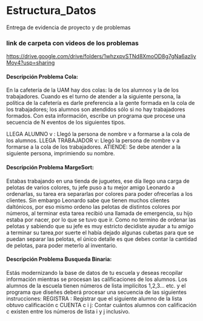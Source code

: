 # Estructura_Datos
Entrega de evidencia de proyecto y de problemas 

### link de carpeta con videos de los problemas
https://drive.google.com/drive/folders/1whzxpvSTNd8XmoOD8g7gNa6azliyMoy4?usp=sharing 

#### Descripción Problema Cola:
En la cafetería de la UAM hay dos colas: la de los alumnos y la de los trabajadores. Cuando es el turno de atender a la siguiente persona, la política de la cafetería es darle preferencia a la gente formada en la cola de los trabajadores; los alumnos son atendidos sólo si no hay trabajadores formados. Con esta información, escribe un programa que procese una secuencia de N eventos de los siguientes tipos.

LLEGA ALUMNO v : Llegó la persona de nombre v a formarse a la cola de los alumnos.
LLEGA TRABAJADOR v: Llegó la persona de nombre v a formarse a la cola de los trabajadores.
ATIENDE: Se debe atender a la siguiente persona, imprimiendo su nombre.

#### Descripción Problema MargeSort:
Estabas trabajando en una tienda de juguetes, ese día llego una carga de pelotas de varios colores, tu jefe puso a tu mejor amigo Leonardo a ordenarlas, su tarea era separarlas por colores para poder ofrecerlas a los clientes. Sin embargo Leonardo sabe que tienen muchos clientes daltónicos, por eso mismo ordeno las pelotas de distintos colores por números, al terminar esta tarea recibió una llamada de emergencia, su hijo estaba por nacer, por lo que se tuvo que ir. Como no termino de ordenar las pelotas y sabiendo que su jefe es muy estricto decidiste ayudar a tu amigo a terminar su tarea,por suerte el había dejado algunas cubetas para que se puedan separar las pelotas, el único detalle es que debes contar la cantidad de pelotas, para poder meterlo al inventario.
 
#### Descripción Problema Busqueda Binaria:
Estás modernizando la base de datos de tu escuela y deseas recopilar información mientras se procesan las calificaciones de los alumnos. Los alumnos de la escuela tienen números de lista implícitos 1,2,3... etc. y el programa que diseñes deberá procesar una secuencia de las siguientes instrucciones:
REGISTRA : Registrar que el siguiente alumno de la lista obtuvo calificación c
CUENTA c i j: Contar cuántos alumnos con calificación c existen entre los números de lista i y j inclusivo.

